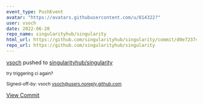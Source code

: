```yaml
---
event_type: PushEvent
avatar: "https://avatars.githubusercontent.com/u/814322?"
user: vsoch
date: 2022-06-20
repo_name: singularityhub/singularity
html_url: https://github.com/singularityhub/singularity/commit/d0e72374a401b08a340e47493432e7d9604f529b
repo_url: https://github.com/singularityhub/singularity
---
```


<a href='https://github.com/vsoch' target='_blank'>vsoch</a> pushed to <a href='https://github.com/singularityhub/singularity' target='_blank'>singularityhub/singularity</a>

<small>try triggering ci again?

Signed-off-by: vsoch <vsoch@users.noreply.github.com></small>

<a href='https://github.com/singularityhub/singularity/commit/d0e72374a401b08a340e47493432e7d9604f529b' target='_blank'>View Commit</a>